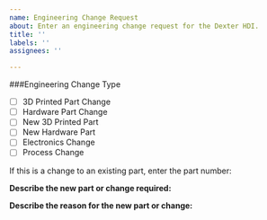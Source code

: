 ```yaml
---
name: Engineering Change Request
about: Enter an engineering change request for the Dexter HDI.
title: ''
labels: ''
assignees: ''

---
```


###Engineering Change Type
- [  ] 3D Printed Part Change
- [  ] Hardware Part Change
- [  ] New 3D Printed Part
- [  ] New Hardware Part
- [  ] Electronics Change
- [  ] Process Change

If this is a change to an existing part, enter the part number:

**Describe the new part or change required:**

**Describe the reason for the new part or change:**
